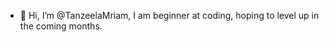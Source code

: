 - 👋 Hi, I’m @TanzeelaMriam, I am beginner at coding, hoping to level up in the coming months.

<!---
TanzeelaMriam/TanzeelaMriam is a ✨ special ✨ repository because its `README.md` (this file) appears on your GitHub profile.
You can click the Preview link to take a look at your changes.
--->
